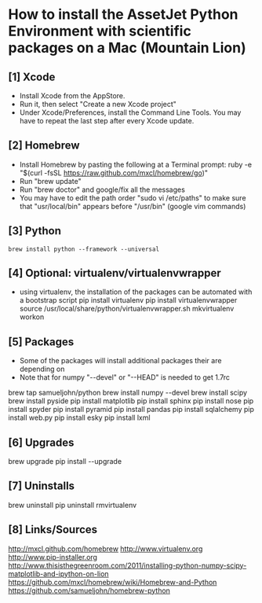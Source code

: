 # How to install the AssetJet Python Environment with scientific packages on a Mac (Mountain Lion)

## [1] Xcode
* Install Xcode from the AppStore.
* Run it, then select "Create a new Xcode project"
* Under Xcode/Preferences, install the Command Line Tools. You may have to repeat the last step after every Xcode update. 

## [2] Homebrew
* Install Homebrew by pasting the following at a Terminal prompt:
ruby -e "$(curl -fsSL https://raw.github.com/mxcl/homebrew/go)"
* Run "brew update"
* Run "brew doctor" and google/fix all the messages
* You may have to edit the path order "sudo vi /etc/paths" to make sure that "usr/local/bin" appears before "/usr/bin" (google vim commands)

## [3] Python
`brew install python --framework --universal`

## [4] Optional: virtualenv/virtualenvwrapper
* using virtualenv, the installation of the packages can be automated with a bootstrap script
pip install virtualenv
pip install virtualenvwrapper
source /usr/local/share/python/virtualenvwrapper.sh
mkvirtualenv <virtualenvname>
workon <virtualenvname>

## [5] Packages
* Some of the packages will install additional packages their are depending on
* Note that for numpy "--devel" or "--HEAD" is needed to get 1.7rc

brew tap samueljohn/python
brew install numpy --devel
brew install scipy
brew install pyside
pip install matplotlib
pip install sphinx
pip install nose
pip install spyder
pip install pyramid
pip install pandas
pip install sqlalchemy
pip install web.py
pip install esky
pip install lxml

## [6] Upgrades
brew upgrade <packagename>
pip install <packagename> --upgrade

## [7] Uninstalls
brew uninstall <packagename>
pip uninstall <packagename>
rmvirtualenv <virutalenvname>

## [8] Links/Sources
http://mxcl.github.com/homebrew
http://www.virtualenv.org
http://www.pip-installer.org
http://www.thisisthegreenroom.com/2011/installing-python-numpy-scipy-matplotlib-and-ipython-on-lion
https://github.com/mxcl/homebrew/wiki/Homebrew-and-Python
https://github.com/samueljohn/homebrew-python
